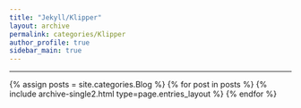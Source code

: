 ```yaml
---
title: "Jekyll/Klipper"
layout: archive
permalink: categories/Klipper
author_profile: true
sidebar_main: true
---
```


***

{% assign posts = site.categories.Blog %}
{% for post in posts %} {% include archive-single2.html type=page.entries_layout %} {% endfor %}
